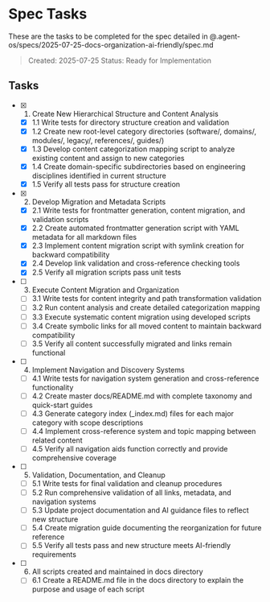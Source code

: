 # Spec Tasks

These are the tasks to be completed for the spec detailed in @.agent-os/specs/2025-07-25-docs-organization-ai-friendly/spec.md

> Created: 2025-07-25
> Status: Ready for Implementation

## Tasks

- [x] 1. Create New Hierarchical Structure and Content Analysis
  - [x] 1.1 Write tests for directory structure creation and validation
  - [x] 1.2 Create new root-level category directories (software/, domains/, modules/, legacy/, references/, guides/)
  - [x] 1.3 Develop content categorization mapping script to analyze existing content and assign to new categories
  - [x] 1.4 Create domain-specific subdirectories based on engineering disciplines identified in current structure
  - [x] 1.5 Verify all tests pass for structure creation

- [x] 2. Develop Migration and Metadata Scripts
  - [x] 2.1 Write tests for frontmatter generation, content migration, and validation scripts
  - [x] 2.2 Create automated frontmatter generation script with YAML metadata for all markdown files
  - [x] 2.3 Implement content migration script with symlink creation for backward compatibility
  - [x] 2.4 Develop link validation and cross-reference checking tools
  - [x] 2.5 Verify all migration scripts pass unit tests

- [ ] 3. Execute Content Migration and Organization
  - [ ] 3.1 Write tests for content integrity and path transformation validation
  - [ ] 3.2 Run content analysis and create detailed categorization mapping
  - [ ] 3.3 Execute systematic content migration using developed scripts
  - [ ] 3.4 Create symbolic links for all moved content to maintain backward compatibility
  - [ ] 3.5 Verify all content successfully migrated and links remain functional

- [ ] 4. Implement Navigation and Discovery Systems
  - [ ] 4.1 Write tests for navigation system generation and cross-reference functionality
  - [ ] 4.2 Create master docs/README.md with complete taxonomy and quick-start guides
  - [ ] 4.3 Generate category index (_index.md) files for each major category with scope descriptions
  - [ ] 4.4 Implement cross-reference system and topic mapping between related content
  - [ ] 4.5 Verify all navigation aids function correctly and provide comprehensive coverage

- [ ] 5. Validation, Documentation, and Cleanup
  - [ ] 5.1 Write tests for final validation and cleanup procedures
  - [ ] 5.2 Run comprehensive validation of all links, metadata, and navigation systems
  - [ ] 5.3 Update project documentation and AI guidance files to reflect new structure
  - [ ] 5.4 Create migration guide documenting the reorganization for future reference
  - [ ] 5.5 Verify all tests pass and new structure meets AI-friendly requirements

- [ ] 6. All scripts created and maintained in docs directory
  - [ ] 6.1 Create a README.md file in the docs directory to explain the purpose and usage of each script